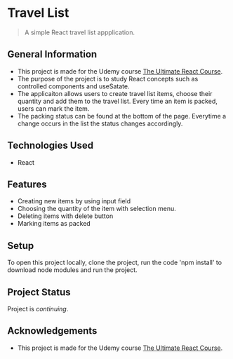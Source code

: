 # Travel List
> A simple React travel list appplication.


## General Information
- This project is made for the Udemy course [The Ultimate React Course](https://www.udemy.com/course/the-ultimate-react-course/).
- The purpose of the project is to study React concepts such as controlled components and useSatate.  
- The applicaiton allows users to create travel list items, choose their quantity and add them to the travel list. Every time an item is packed, users can mark the item.
- The packing status can be found at the bottom of the page. Everytime a change occurs in the list the status changes accordingly.


## Technologies Used
- React
  

## Features
- Creating new items by using input field
- Choosing the quantity of the item with selection menu.
- Deleting items with delete button
- Marking items as packed


## Setup
To open this project locally, clone the project, run the code 'npm install' to download node modules and run the project.


## Project Status
Project is _continuing_.


## Acknowledgements
- This project is made for the Udemy course [The Ultimate React Course](https://www.udemy.com/course/the-ultimate-react-course/).  
